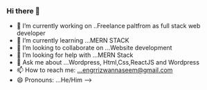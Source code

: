 ### Hi there 👋

- 🔭 I’m currently working on ..Freelance paltfrom as full stack web developer
- 🌱 I’m currently learning ...MERN STACK 
- 👯 I’m looking to collaborate on ...Website development
- 🤔 I’m looking for help with ...MERN Stack
- 💬 Ask me about ...Wordpress, Html,Css,ReactJS and Wordpress
- 📫 How to reach me: ...engrrizwannaseem@gmail.com
- 😄 Pronouns: ...He/Him
-->
